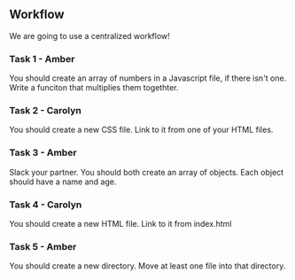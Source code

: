 ## Workflow

We are going to use a centralized workflow!

### Task 1 - Amber
You should create an array of numbers in a Javascript file, if there isn't one. Write a funciton that multiplies them togethter.

### Task 2 - Carolyn
You should create a new CSS file. Link to it from one of your HTML files.

### Task 3 - Amber
Slack your partner. You should both create an array of objects. Each object should have a name and age.

### Task 4 - Carolyn
You should create a new HTML file. Link to it from index.html

### Task 5 - Amber
You should create a new directory. Move at least one file into that directory.
